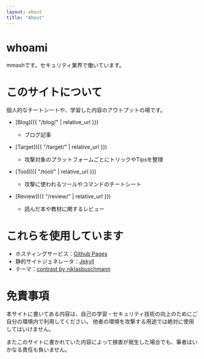 ```yaml
---
layout: about
title: "About"
---
```


# whoami

mmashです。セキュリティ業界で働いています。


# このサイトについて

個人的なチートシートや、学習した内容のアウトプットの場です。

- [Blog]({{ "/blog/" | relative_url }})
  - ブログ記事

- [Target]({{ "/target/" | relative_url }})
  - 攻撃対象のプラットフォームごとにトリックやTipsを整理

- [Tool]({{ "/tool/" | relative_url }})
  - 攻撃に使われるツールやコマンドのチートシート

- [Review]({{ "/review/" | relative_url }})
  - 読んだ本や教材に関するレビュー


# これらを使用しています

- ホスティングサービス：[Github Pages](https://docs.github.com/en/pages)
- 静的サイトジェネレータ：[Jekyll](https://jekyllrb.com/)
- テーマ：[contrast by niklasbuschmann](https://github.com/niklasbuschmann/contrast)


# 免責事項

本サイトに書いてある内容は、自己の学習・セキュリティ技術の向上のためにご自分の環境内で利用してください。
他者の環境を攻撃する用途では絶対に使用してはいけません。

またこのサイトに書かれていた内容によって損害が発生した場合でも、筆者はいかなる責任も負いません。
